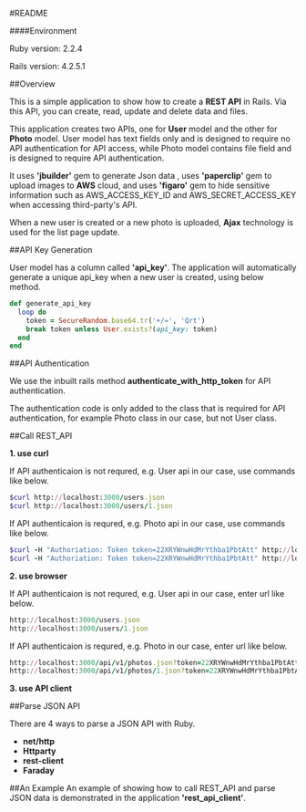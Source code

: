 #README

####Environment

Ruby version: 2.2.4

Rails version: 4.2.5.1


##Overview

This is a simple application to show how to create a <b>REST API</b> in Rails. Via this API, you can create, read, update and delete data and files. 

This application creates two APIs, one for <b>User</b> model and the other for <b>Photo</b> model. 
User model has text fields only and is designed to require no API authentication for API access, 
while Photo model contains file field and is designed to require API authentication.

It uses <b>'jbuilder'</b> gem to generate Json data , uses <b>'paperclip'</b> gem to upload images to <b>AWS</b> cloud, and
uses <b>'figaro'</b> gem to hide sensitive information such as AWS_ACCESS_KEY_ID and AWS_SECRET_ACCESS_KEY
when accessing third-party's API.   

When a new user is created or a new photo is uploaded, <b>Ajax</b> technology is used for the list page update.


##API Key Generation

User model has a column called <b>'api_key'</b>. The application will automatically generate a unique api_key 
when a new user is created, using below method.

```ruby
def generate_api_key
  loop do
    token = SecureRandom.base64.tr('+/=', 'Qrt')
	break token unless User.exists?(api_key: token)
  end
end
```


##API Authentication

We use the inbuilt rails method <b>authenticate_with_http_token</b> for API authentication. 

The authentication code is only added to the class that is required for API authentication, 
for example Photo class in our case, but not User class.


##Call REST_API

<b>1. use curl</b>

If API authenticaion is not requred, e.g. User api in our case, use commands like below.

```ruby
$curl http://localhost:3000/users.json
$curl http://localhost:3000/users/1.json
```

If API authenticaion is requred, e.g. Photo api in our case,  use commands like below.

```ruby
$curl -H "Authoriation: Token token=22XRYWnwHdMrYthba1PbtAtt" http://localhost:3000/api/v1/photos.json
$curl -H "Authoriation: Token token=22XRYWnwHdMrYthba1PbtAtt" http://localhost:3000/api/v1/photos/1.json
```

<b>2. use browser</b>

If API authenticaion is not requred, e.g. User api in our case, enter url like below.

```ruby
http://localhost:3000/users.json
http://localhost:3000/users/1.json
```

If API authenticaion is requred, e.g. Photo in our case, enter url like below. 

```ruby
http://localhost:3000/api/v1/photos.json?token=22XRYWnwHdMrYthba1PbtAtt
http://localhost:3000/api/v1/photos/1.json?token=22XRYWnwHdMrYthba1PbtAtt
```

<b>3. use API client</b>


##Parse JSON API

There are 4 ways to parse a JSON API with Ruby.

* <b>net/http</b>
* <b>Httparty</b>
* <b>rest-client</b>
* <b>Faraday</b>
	

##An Example
An example of showing how to call REST_API and parse JSON data is demonstrated in the application <b>'rest_api_client'</b>.

